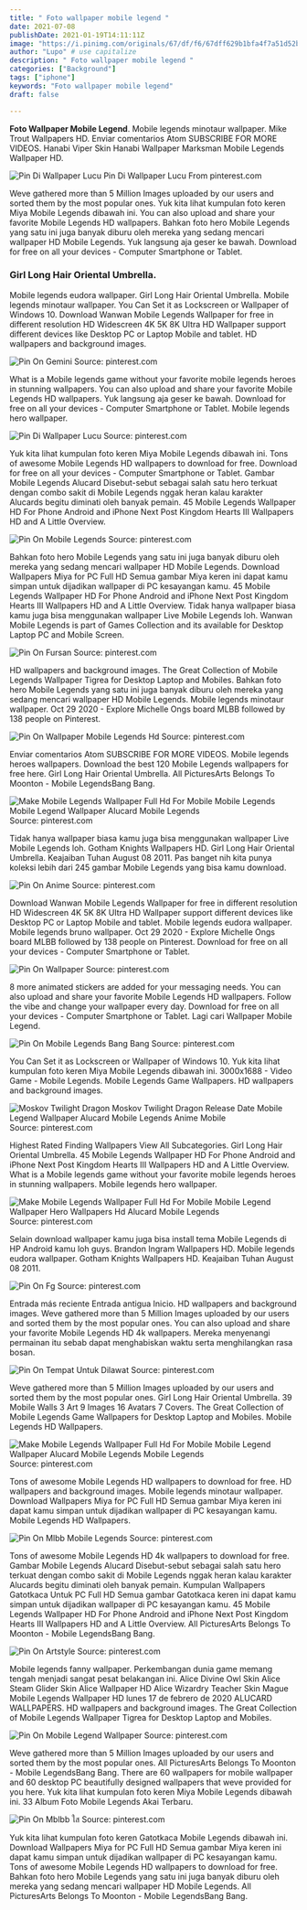 ```yaml
---
title: " Foto wallpaper mobile legend "
date: 2021-07-08
publishDate: 2021-01-19T14:11:11Z
image: "https://i.pinimg.com/originals/67/df/f6/67dff629b1bfa4f7a51d52b627a8e61a.jpg"
author: "Lupo" # use capitalize
description: " Foto wallpaper mobile legend "
categories: ["Background"]
tags: ["iphone"]
keywords: "Foto wallpaper mobile legend"
draft: false

---
```



**Foto Wallpaper Mobile Legend**. Mobile legends minotaur wallpaper. Mike Trout Wallpapers HD. Enviar comentarios Atom SUBSCRIBE FOR MORE VIDEOS. Hanabi Viper Skin Hanabi Wallpaper Marksman Mobile Legends Wallpaper HD.

![Pin Di Wallpaper Lucu](https://i.pinimg.com/736x/22/84/0b/22840b01571dc84e0c121be37bff6060.jpg "Pin Di Wallpaper Lucu")
Pin Di Wallpaper Lucu From pinterest.com


Weve gathered more than 5 Million Images uploaded by our users and sorted them by the most popular ones. Yuk kita lihat kumpulan foto keren Miya Mobile Legends dibawah ini. You can also upload and share your favorite Mobile Legends HD wallpapers. Bahkan foto hero Mobile Legends yang satu ini juga banyak diburu oleh mereka yang sedang mencari wallpaper HD Mobile Legends. Yuk langsung aja geser ke bawah. Download for free on all your devices - Computer Smartphone or Tablet.

### Girl Long Hair Oriental Umbrella.

Mobile legends eudora wallpaper. Girl Long Hair Oriental Umbrella. Mobile legends minotaur wallpaper. You Can Set it as Lockscreen or Wallpaper of Windows 10. Download Wanwan Mobile Legends Wallpaper for free in different resolution HD Widescreen 4K 5K 8K Ultra HD Wallpaper support different devices like Desktop PC or Laptop Mobile and tablet. HD wallpapers and background images.


![Pin On Gemini](https://i.pinimg.com/736x/b3/ba/aa/b3baaaf4e3ce55848fc24964bcfb45f0.jpg "Pin On Gemini")
Source: pinterest.com

What is a Mobile legends game without your favorite mobile legends heroes in stunning wallpapers. You can also upload and share your favorite Mobile Legends HD wallpapers. Yuk langsung aja geser ke bawah. Download for free on all your devices - Computer Smartphone or Tablet. Mobile legends hero wallpaper.

![Pin Di Wallpaper Lucu](https://i.pinimg.com/736x/22/84/0b/22840b01571dc84e0c121be37bff6060.jpg "Pin Di Wallpaper Lucu")
Source: pinterest.com

Yuk kita lihat kumpulan foto keren Miya Mobile Legends dibawah ini. Tons of awesome Mobile Legends HD wallpapers to download for free. Download for free on all your devices - Computer Smartphone or Tablet. Gambar Mobile Legends Alucard Disebut-sebut sebagai salah satu hero terkuat dengan combo sakit di Mobile Legends nggak heran kalau karakter Alucards begitu diminati oleh banyak pemain. 45 Mobile Legends Wallpaper HD For Phone Android and iPhone Next Post Kingdom Hearts III Wallpapers HD and A Little Overview.

![Pin On Mobile Legends](https://i.pinimg.com/736x/9f/05/27/9f052759fbeda153404b3b094650e54c.jpg "Pin On Mobile Legends")
Source: pinterest.com

Bahkan foto hero Mobile Legends yang satu ini juga banyak diburu oleh mereka yang sedang mencari wallpaper HD Mobile Legends. Download Wallpapers Miya for PC Full HD Semua gambar Miya keren ini dapat kamu simpan untuk dijadikan wallpaper di PC kesayangan kamu. 45 Mobile Legends Wallpaper HD For Phone Android and iPhone Next Post Kingdom Hearts III Wallpapers HD and A Little Overview. Tidak hanya wallpaper biasa kamu juga bisa menggunakan wallpaper Live Mobile Legends loh. Wanwan Mobile Legends is part of Games Collection and its available for Desktop Laptop PC and Mobile Screen.

![Pin On Fursan](https://i.pinimg.com/originals/10/f0/3c/10f03c73f7d4520d2a230f93fd003fc0.jpg "Pin On Fursan")
Source: pinterest.com

HD wallpapers and background images. The Great Collection of Mobile Legends Wallpaper Tigrea for Desktop Laptop and Mobiles. Bahkan foto hero Mobile Legends yang satu ini juga banyak diburu oleh mereka yang sedang mencari wallpaper HD Mobile Legends. Mobile legends minotaur wallpaper. Oct 29 2020 - Explore Michelle Ongs board MLBB followed by 138 people on Pinterest.

![Pin On Wallpaper Mobile Legends Hd](https://i.pinimg.com/originals/06/e8/23/06e82314643d2dfc321a087db08be90b.jpg "Pin On Wallpaper Mobile Legends Hd")
Source: pinterest.com

Enviar comentarios Atom SUBSCRIBE FOR MORE VIDEOS. Mobile legends heroes wallpapers. Download the best 120 Mobile Legends wallpapers for free here. Girl Long Hair Oriental Umbrella. All PicturesArts Belongs To Moonton - Mobile LegendsBang Bang.

![Make Mobile Legends Wallpaper Full Hd For Mobile Mobile Legends Mobile Legend Wallpaper Alucard Mobile Legends](https://i.pinimg.com/originals/bd/89/91/bd8991f2060b45df2ed5f26a0bb28ffb.png "Make Mobile Legends Wallpaper Full Hd For Mobile Mobile Legends Mobile Legend Wallpaper Alucard Mobile Legends")
Source: pinterest.com

Tidak hanya wallpaper biasa kamu juga bisa menggunakan wallpaper Live Mobile Legends loh. Gotham Knights Wallpapers HD. Girl Long Hair Oriental Umbrella. Keajaiban Tuhan August 08 2011. Pas banget nih kita punya koleksi lebih dari 245 gambar Mobile Legends yang bisa kamu download.

![Pin On Anime](https://i.pinimg.com/originals/9d/a8/b2/9da8b25239e2667c3f295b74c129cd75.jpg "Pin On Anime")
Source: pinterest.com

Download Wanwan Mobile Legends Wallpaper for free in different resolution HD Widescreen 4K 5K 8K Ultra HD Wallpaper support different devices like Desktop PC or Laptop Mobile and tablet. Mobile legends eudora wallpaper. Mobile legends bruno wallpaper. Oct 29 2020 - Explore Michelle Ongs board MLBB followed by 138 people on Pinterest. Download for free on all your devices - Computer Smartphone or Tablet.

![Pin On Wallpaper](https://i.pinimg.com/736x/fb/87/23/fb8723a7087976c1367a38dadbe2691a.jpg "Pin On Wallpaper")
Source: pinterest.com

8 more animated stickers are added for your messaging needs. You can also upload and share your favorite Mobile Legends HD wallpapers. Follow the vibe and change your wallpaper every day. Download for free on all your devices - Computer Smartphone or Tablet. Lagi cari Wallpaper Mobile Legend.

![Pin On Mobile Legends Bang Bang](https://i.pinimg.com/originals/6f/43/80/6f43803b79cef31cf42f25e4d3ba981e.jpg "Pin On Mobile Legends Bang Bang")
Source: pinterest.com

You Can Set it as Lockscreen or Wallpaper of Windows 10. Yuk kita lihat kumpulan foto keren Miya Mobile Legends dibawah ini. 3000x1688 - Video Game - Mobile Legends. Mobile Legends Game Wallpapers. HD wallpapers and background images.

![Moskov Twilight Dragon Moskov Twilight Dragon Release Date Mobile Legend Wallpaper Alucard Mobile Legends Anime Mobile](https://i.pinimg.com/originals/b0/fe/79/b0fe7951ce43d0c29a7f12fa3508a326.jpg "Moskov Twilight Dragon Moskov Twilight Dragon Release Date Mobile Legend Wallpaper Alucard Mobile Legends Anime Mobile")
Source: pinterest.com

Highest Rated Finding Wallpapers View All Subcategories. Girl Long Hair Oriental Umbrella. 45 Mobile Legends Wallpaper HD For Phone Android and iPhone Next Post Kingdom Hearts III Wallpapers HD and A Little Overview. What is a Mobile legends game without your favorite mobile legends heroes in stunning wallpapers. Mobile legends hero wallpaper.

![Make Mobile Legends Wallpaper Full Hd For Mobile Mobile Legend Wallpaper Hero Wallpapers Hd Alucard Mobile Legends](https://i.pinimg.com/originals/3b/26/bb/3b26bb483b2854c7b9d65dd7390581de.jpg "Make Mobile Legends Wallpaper Full Hd For Mobile Mobile Legend Wallpaper Hero Wallpapers Hd Alucard Mobile Legends")
Source: pinterest.com

Selain download wallpaper kamu juga bisa install tema Mobile Legends di HP Android kamu loh guys. Brandon Ingram Wallpapers HD. Mobile legends eudora wallpaper. Gotham Knights Wallpapers HD. Keajaiban Tuhan August 08 2011.

![Pin On Fg](https://i.pinimg.com/originals/c3/4f/f0/c34ff03e0fdd0d6a6184e6c2dab5bcd6.jpg "Pin On Fg")
Source: pinterest.com

Entrada más reciente Entrada antigua Inicio. HD wallpapers and background images. Weve gathered more than 5 Million Images uploaded by our users and sorted them by the most popular ones. You can also upload and share your favorite Mobile Legends HD 4k wallpapers. Mereka menyenangi permainan itu sebab dapat menghabiskan waktu serta menghilangkan rasa bosan.

![Pin On Tempat Untuk Dilawat](https://i.pinimg.com/originals/4d/ff/51/4dff5187487c05e5742b4139209789cd.jpg "Pin On Tempat Untuk Dilawat")
Source: pinterest.com

Weve gathered more than 5 Million Images uploaded by our users and sorted them by the most popular ones. Girl Long Hair Oriental Umbrella. 39 Mobile Walls 3 Art 9 Images 16 Avatars 7 Covers. The Great Collection of Mobile Legends Game Wallpapers for Desktop Laptop and Mobiles. Mobile Legends HD Wallpapers.

![Make Mobile Legends Wallpaper Full Hd For Mobile Mobile Legend Wallpaper Alucard Mobile Legends Mobile Legends](https://i.pinimg.com/originals/b5/94/15/b594152904531f1aea62d4fe03912098.png "Make Mobile Legends Wallpaper Full Hd For Mobile Mobile Legend Wallpaper Alucard Mobile Legends Mobile Legends")
Source: pinterest.com

Tons of awesome Mobile Legends HD wallpapers to download for free. HD wallpapers and background images. Mobile legends minotaur wallpaper. Download Wallpapers Miya for PC Full HD Semua gambar Miya keren ini dapat kamu simpan untuk dijadikan wallpaper di PC kesayangan kamu. Mobile Legends HD Wallpapers.

![Pin On Mlbb Mobile Legends](https://i.pinimg.com/originals/bb/d3/23/bbd323dc5a47d77da78c269cb31224fd.jpg "Pin On Mlbb Mobile Legends")
Source: pinterest.com

Tons of awesome Mobile Legends HD 4k wallpapers to download for free. Gambar Mobile Legends Alucard Disebut-sebut sebagai salah satu hero terkuat dengan combo sakit di Mobile Legends nggak heran kalau karakter Alucards begitu diminati oleh banyak pemain. Kumpulan Wallpapers Gatotkaca Untuk PC Full HD Semua gambar Gatotkaca keren ini dapat kamu simpan untuk dijadikan wallpaper di PC kesayangan kamu. 45 Mobile Legends Wallpaper HD For Phone Android and iPhone Next Post Kingdom Hearts III Wallpapers HD and A Little Overview. All PicturesArts Belongs To Moonton - Mobile LegendsBang Bang.

![Pin On Artstyle](https://i.pinimg.com/736x/5e/4a/c1/5e4ac138753ea9385cca9671027d0625.jpg "Pin On Artstyle")
Source: pinterest.com

Mobile legends fanny wallpaper. Perkembangan dunia game memang tengah menjadi sangat pesat belakangan ini. Alice Divine Owl Skin Alice Steam Glider Skin Alice Wallpaper HD Alice Wizardry Teacher Skin Mague Mobile Legends Wallpaper HD lunes 17 de febrero de 2020 ALUCARD WALLPAPERS. HD wallpapers and background images. The Great Collection of Mobile Legends Wallpaper Tigrea for Desktop Laptop and Mobiles.

![Pin On Mobile Legend Wallpaper](https://i.pinimg.com/736x/4c/e6/ff/4ce6ff733c63c7882a486b5c3591df49.jpg "Pin On Mobile Legend Wallpaper")
Source: pinterest.com

Weve gathered more than 5 Million Images uploaded by our users and sorted them by the most popular ones. All PicturesArts Belongs To Moonton - Mobile LegendsBang Bang. There are 60 wallpapers for mobile wallpaper and 60 desktop PC beautifully designed wallpapers that weve provided for you here. Yuk kita lihat kumpulan foto keren Miya Mobile Legends dibawah ini. 33 Album Foto Mobile Legends Akai Terbaru.

![Pin On Mblbb ใส](https://i.pinimg.com/originals/67/df/f6/67dff629b1bfa4f7a51d52b627a8e61a.jpg "Pin On Mblbb ใส")
Source: pinterest.com

Yuk kita lihat kumpulan foto keren Gatotkaca Mobile Legends dibawah ini. Download Wallpapers Miya for PC Full HD Semua gambar Miya keren ini dapat kamu simpan untuk dijadikan wallpaper di PC kesayangan kamu. Tons of awesome Mobile Legends HD wallpapers to download for free. Bahkan foto hero Mobile Legends yang satu ini juga banyak diburu oleh mereka yang sedang mencari wallpaper HD Mobile Legends. All PicturesArts Belongs To Moonton - Mobile LegendsBang Bang.

